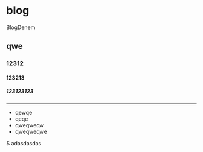 # blog
BlogDenem
## qwe
### 12312
#### 123213
##### 123123123

*******
* qewqe
* qeqe
* qweqweqw
* qweqweqwe
 
 $ adasdasdas
